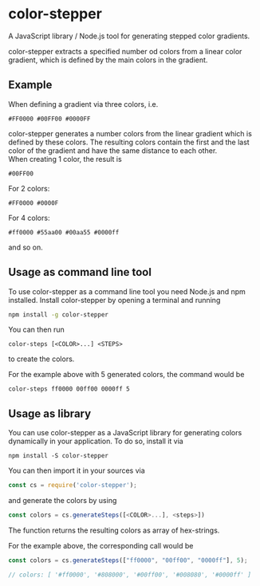 # color-stepper
A JavaScript library / Node.js tool for generating stepped color gradients.

color-stepper extracts a specified number od colors from a linear color gradient, which is defined by the main colors in the gradient.

## Example
When defining a gradient via three colors, i.e.
```
#FF0000 #00FF00 #0000FF
```
color-stepper generates a number colors from the linear gradient which is defined by these colors. The resulting colors contain the first and the last color of the gradient and have the same distance to each other.<br>
When creating 1 color, the result is
```
#00FF00
```
For 2 colors:
```
#FF0000 #0000F
```
For 4 colors:
```
#ff0000 #55aa00 #00aa55 #0000ff
```
and so on.

## Usage as command line tool
To use color-stepper as a command line tool you need Node.js and npm installed. Install color-stepper by opening a terminal and running
```sh
npm install -g color-stepper
```

You can then run
```
color-steps [<COLOR>...] <STEPS>
```
to create the colors.

For the example above with 5 generated colors, the command would be
```
color-steps ff0000 00ff00 0000ff 5
```

## Usage as library
You can use color-stepper as a JavaScript library for generating colors dynamically in your application. To do so, install it via
```
npm install -S color-stepper
```

You can then import it in your sources via
```javascript
const cs = require('color-stepper');
```
and generate the colors by using
```javascript
const colors = cs.generateSteps([<COLOR>...], <steps>])
```
The function returns the resulting colors as array of hex-strings.

For the example above, the corresponding call would be
```javascript
const colors = cs.generateSteps(["ff0000", "00ff00", "0000ff"], 5);

// colors: [ '#ff0000', '#808000', '#00ff00', '#008080', '#0000ff' ]
```
